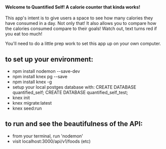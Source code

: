 #### Welcome to Quantified Self! A calorie counter that kinda works!

This app's intent is to give users a space to see how many calories they have consumed in a day. Not only that! It also allows you to compare how the calories consumed compare to their goals! Watch out, text turns red if you eat too much!

You'll need to do a little prep work to set this app up on your own computer.

## to set up your environment:
- npm install nodemon --save-dev
- npm install knex pg --save
- npm install knex -g
- setup your local postges database with:
CREATE DATABASE quantified_self;
CREATE DATABASE quantified_self_test;
- knex init
- knex migrate:latest
- knex seed:run

## to run and see the beautifulness of the API:
- from your terminal, run 'nodemon'
- visit localhost:3000/api/v1/foods (etc)
